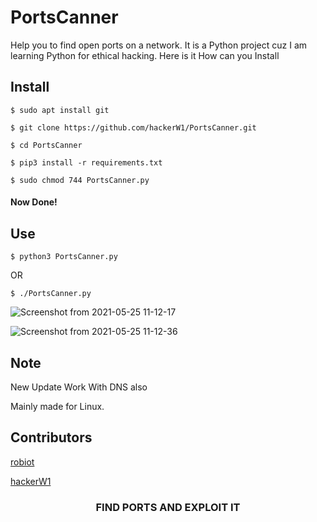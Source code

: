 # PortsCanner
Help you to find open ports on a network.
It is a Python project cuz I am learning Python for ethical hacking.
Here is it How can you Install

## Install
```
$ sudo apt install git

$ git clone https://github.com/hackerW1/PortsCanner.git

$ cd PortsCanner

$ pip3 install -r requirements.txt

$ sudo chmod 744 PortsCanner.py
```

#### Now Done!

## Use
```
$ python3 PortsCanner.py
```
OR
```
$ ./PortsCanner.py
```

![Screenshot from 2021-05-25 11-12-17](https://user-images.githubusercontent.com/70388641/119445281-2c190980-bd4a-11eb-9a58-2ac09b21c14b.png)



![Screenshot from 2021-05-25 11-12-36](https://user-images.githubusercontent.com/70388641/119445339-42bf6080-bd4a-11eb-9aab-a4630153a0ff.png)

## Note

New Update Work With DNS also

Mainly made for Linux.

## Contributors 

[robiot](https://github.com/robiot/)

[hackerW1](https://github.com/hackerW1/)

<h3 align="center">FIND PORTS AND EXPLOIT IT</h3>
